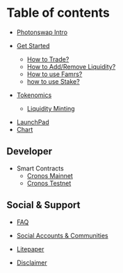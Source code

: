 # Table of contents

* [Photonswap Intro](README.md)
* [Get Started](get-started/get-started-page.md)
  * [How to Trade?](get-started/how-to-trade.md)
  * [How to Add/Remove Liquidity?](get-started/how-to-add-remove-liquidity.md)
  * [How to use Famrs?](get-started/how-to-use-farms.md)
  * [how to use Stake?](get-started/how-to-stake.md)

* [Tokenomics](tokenomics/tokenomics-page.md)
  * [Liquidity Minting](tokenomics/liquidity-minting.md)

<!-- ## Products -->
* [LaunchPad](https://dexpad.io/home)
* [Chart](https://info.photonswap.finance/)


## Developer
* Smart Contracts
  * [Cronos Mainnet](developer/cronos-mainnet-contracts.md)
  * [Cronos Testnet](developer/cronos-testnet-contracts.md)

## Social & Support
* [FAQ](social-supports/faq.md)
* [Social Accounts & Communities](social-supports/social-communities.md)

* [Litepaper](https://photonswap.finance/litepaper.pdf)
* [Disclaimer](extras/disclaimer.md)
